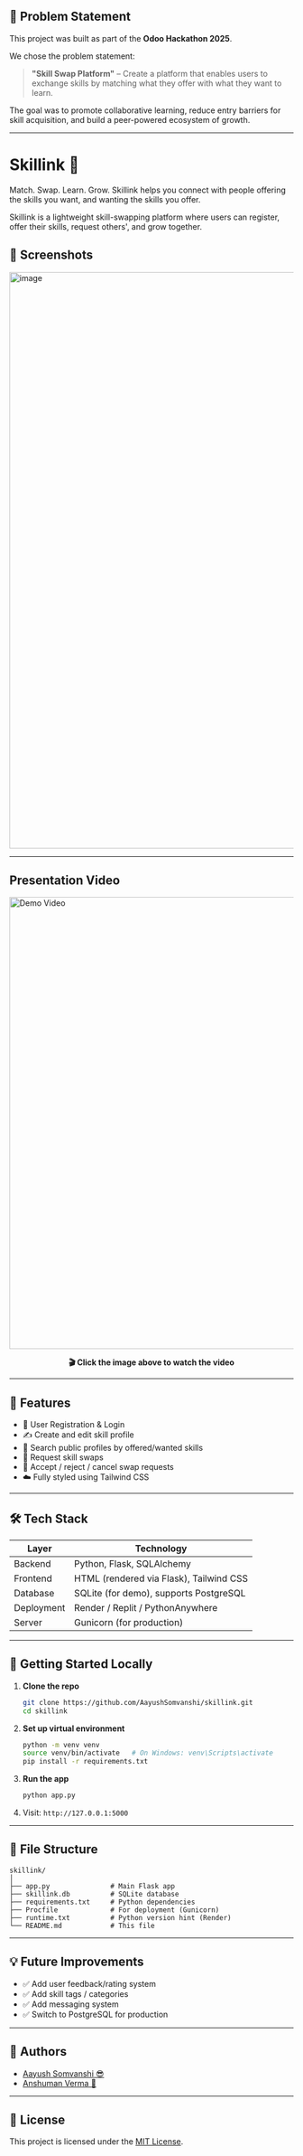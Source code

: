 ## 📝 Problem Statement

This project was built as part of the **Odoo Hackathon 2025**.

We chose the problem statement:

> **"Skill Swap Platform"** – Create a platform that enables users to exchange skills by matching what they offer with what they want to learn.

The goal was to promote collaborative learning, reduce entry barriers for skill acquisition, and build a peer-powered ecosystem of growth.

---



# Skillink 🎯

Match. Swap. Learn. Grow. Skillink helps you connect with people offering the skills you want, and wanting the skills you offer.

Skillink is a lightweight skill-swapping platform where users can register, offer their skills, request others', and grow together. 



## 📸 Screenshots
<img width="1920" height="1020" alt="image" src="https://github.com/user-attachments/assets/9802d0b6-339f-4816-b560-56caf95d2342" />


---

## Presentation Video

 <a href="https://drive.google.com/file/d/1ijC2zQXR8mbMJh8KAPAUfou9JSH1ml4q/view?usp=drive_link" target="_blank">
  <img width="800" alt="Demo Video" src="https://github.com/user-attachments/assets/ee1d0850-a3e2-4cab-acae-7fba1b3372f0" />
</a>

<p align="center"><b>🎬 Click the image above to watch the video</b></p>


---

## 🧠 Features

- 🔐 User Registration & Login
- ✍️ Create and edit skill profile
- 🔎 Search public profiles by offered/wanted skills
- 🔁 Request skill swaps
- 📩 Accept / reject / cancel swap requests
- ☁️ Fully styled using Tailwind CSS

---

## 🛠 Tech Stack

| Layer | Technology |
|-------|------------|
| Backend | Python, Flask, SQLAlchemy |
| Frontend | HTML (rendered via Flask), Tailwind CSS |
| Database | SQLite (for demo), supports PostgreSQL |
| Deployment | Render / Replit / PythonAnywhere |
| Server | Gunicorn (for production) |

---

## 🚀 Getting Started Locally

1. **Clone the repo**
   ```bash
   git clone https://github.com/AayushSomvanshi/skillink.git
   cd skillink
   ```

2. **Set up virtual environment**
   ```bash
   python -m venv venv
   source venv/bin/activate   # On Windows: venv\Scripts\activate
   pip install -r requirements.txt
   ```

3. **Run the app**
   ```bash
   python app.py
   ```

4. Visit: `http://127.0.0.1:5000`

---

## 📂 File Structure

```
skillink/
│
├── app.py               # Main Flask app
├── skillink.db          # SQLite database
├── requirements.txt     # Python dependencies
├── Procfile             # For deployment (Gunicorn)
├── runtime.txt          # Python version hint (Render)
└── README.md            # This file
```

---

## 💡 Future Improvements

- ✅ Add user feedback/rating system
- ✅ Add skill tags / categories
- ✅ Add messaging system
- ✅ Switch to PostgreSQL for production

---

## 👥 Authors

- [Aayush Somvanshi 😎](https://github.com/AayushSomvanshi)
- [Anshuman Verma 💪](https://github.com/AVPy234)


---

## 📃 License

This project is licensed under the [MIT License](LICENSE).
